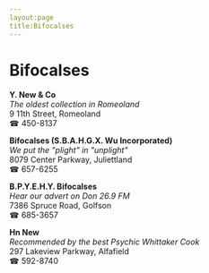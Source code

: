 ```yaml
---
layout:page
title:Bifocalses
---
```

# Bifocalses

**Y. New & Co**  
_The oldest collection in Romeoland_  
9 11th Street, Romeoland  
☎ 450-8137



**Bifocalses (S.B.A.H.G.X. Wu Incorporated)**  
_We put the "plight" in "unplight"_  
8079 Center Parkway, Juliettland  
☎ 657-6255



**B.P.Y.E.H.Y. Bifocalses**  
_Hear our advert on Don 26.9 FM_  
7386 Spruce Road, Golfson  
☎ 685-3657



**Hn New**  
_Recommended by the best Psychic Whittaker Cook_  
297 Lakeview Parkway, Alfafield  
☎ 592-8740



